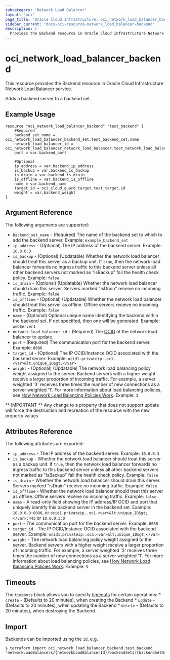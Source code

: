 ```yaml
---
subcategory: "Network Load Balancer"
layout: "oci"
page_title: "Oracle Cloud Infrastructure: oci_network_load_balancer_backend"
sidebar_current: "docs-oci-resource-network_load_balancer-backend"
description: |-
  Provides the Backend resource in Oracle Cloud Infrastructure Network Load Balancer service
---
```


# oci_network_load_balancer_backend
This resource provides the Backend resource in Oracle Cloud Infrastructure Network Load Balancer service.

Adds a backend server to a backend set.

## Example Usage

```hcl
resource "oci_network_load_balancer_backend" "test_backend" {
	#Required
	backend_set_name = oci_network_load_balancer_backend_set.test_backend_set.name
	network_load_balancer_id = oci_network_load_balancer_network_load_balancer.test_network_load_balancer.id
	port = var.backend_port

	#Optional
	ip_address = var.backend_ip_address
	is_backup = var.backend_is_backup
	is_drain = var.backend_is_drain
	is_offline = var.backend_is_offline
	name = var.backend_name
	target_id = oci_cloud_guard_target.test_target.id
	weight = var.backend_weight
}
```

## Argument Reference

The following arguments are supported:

* `backend_set_name` - (Required) The name of the backend set to which to add the backend server.  Example: `example_backend_set` 
* `ip_address` - (Optional) The IP address of the backend server. Example: `10.0.0.3` 
* `is_backup` - (Optional) (Updatable) Whether the network load balancer should treat this server as a backup unit. If `true`, then the network load balancer forwards no ingress traffic to this backend server unless all other backend servers not marked as "isBackup" fail the health check policy.  Example: `false` 
* `is_drain` - (Optional) (Updatable) Whether the network load balancer should drain this server. Servers marked "isDrain" receive no incoming traffic.  Example: `false` 
* `is_offline` - (Optional) (Updatable) Whether the network load balancer should treat this server as offline. Offline servers receive no incoming traffic.  Example: `false` 
* `name` - (Optional) Optional unique name identifying the backend within the backend set. If not specified, then one will be generated. Example: `webServer1` 
* `network_load_balancer_id` - (Required) The [OCID](https://docs.cloud.oracle.com/iaas/Content/General/Concepts/identifiers.htm) of the network load balancer to update.
* `port` - (Required) The communication port for the backend server.  Example: `8080` 
* `target_id` - (Optional) The IP OCID/Instance OCID associated with the backend server. Example: `ocid1.privateip..oc1.<var>&lt;unique_ID&gt;</var>` 
* `weight` - (Optional) (Updatable) The network load balancing policy weight assigned to the server. Backend servers with a higher weight receive a larger proportion of incoming traffic. For example, a server weighted '3' receives three times the number of new connections as a server weighted '1'. For more information about load balancing policies, see [How Network Load Balancing Policies Work](https://docs.cloud.oracle.com/iaas/Content/NetworkLoadBalancer/introducton.htm#Policies).  Example: `3` 


** IMPORTANT **
Any change to a property that does not support update will force the destruction and recreation of the resource with the new property values

## Attributes Reference

The following attributes are exported:

* `ip_address` - The IP address of the backend server. Example: `10.0.0.3` 
* `is_backup` - Whether the network load balancer should treat this server as a backup unit. If `true`, then the network load balancer forwards no ingress traffic to this backend server unless all other backend servers not marked as "isBackup" fail the health check policy.  Example: `false` 
* `is_drain` - Whether the network load balancer should drain this server. Servers marked "isDrain" receive no incoming traffic.  Example: `false` 
* `is_offline` - Whether the network load balancer should treat this server as offline. Offline servers receive no incoming traffic.  Example: `false` 
* `name` - A read-only field showing the IP address/IP OCID and port that uniquely identify this backend server in the backend set.  Example: `10.0.0.3:8080`, or `ocid1.privateip..oc1.<var>&lt;unique_ID&gt;</var>:443` or `10.0.0.3:0` 
* `port` - The communication port for the backend server.  Example: `8080` 
* `target_id` - The IP OCID/Instance OCID associated with the backend server. Example: `ocid1.privateip..oc1.<var>&lt;unique_ID&gt;</var>` 
* `weight` - The network load balancing policy weight assigned to the server. Backend servers with a higher weight receive a larger proportion of incoming traffic. For example, a server weighted '3' receives three times the number of new connections as a server weighted '1'. For more information about load balancing policies, see [How Network Load Balancing Policies Work](https://docs.cloud.oracle.com/iaas/Content/NetworkLoadBalancer/introducton.htm#Policies).  Example: `3` 

## Timeouts

The `timeouts` block allows you to specify [timeouts](https://registry.terraform.io/providers/oracle/oci/latest/docs/guides/changing_timeouts) for certain operations:
	* `create` - (Defaults to 20 minutes), when creating the Backend
	* `update` - (Defaults to 20 minutes), when updating the Backend
	* `delete` - (Defaults to 20 minutes), when destroying the Backend


## Import

Backends can be imported using the `id`, e.g.

```
$ terraform import oci_network_load_balancer_backend.test_backend "networkLoadBalancers/{networkLoadBalancerId}/backendSets/{backendSetName}/backends/{backendName}" 
```

